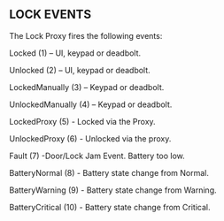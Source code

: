 ## LOCK EVENTS

The Lock Proxy fires the following events:

Locked (1) – UI, keypad or deadbolt.

Unlocked (2) – UI, keypad or deadbolt.

LockedManually (3) – Keypad or deadbolt.

UnlockedManually (4) – Keypad or deadbolt.

LockedProxy (5) - Locked via the Proxy.

UnlockedProxy (6) - Unlocked via the proxy.

Fault (7) -Door/Lock Jam Event. Battery too low.

BatteryNormal (8) - Battery state change from Normal.

BatteryWarning (9) - Battery state change from Warning.

BatteryCritical (10) - Battery state change from Critical.